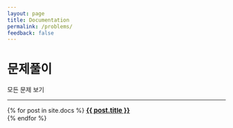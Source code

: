 ```yaml
---
layout: page
title: Documentation
permalink: /problems/
feedback: false
---
```


# 문제풀이

모든 문제 보기

<div class="section-index">
    <hr class="panel-line">
    {% for post in site.docs  %}        
    <font style="font-size: 15px;"><b><a href="{{ post.url | prepend: site.baseurl }}">{{ post.title }}</a></b></font><br>
    {% endfor %}
    <!-- {% for post in site.docs  %}        
    <div class="entry">
    <h5><a href="{{ post.url | prepend: site.baseurl }}">{{ post.title }}</a></h5>
    <p>{{ post.description }}</p>
    </div>{% endfor %} -->
</div>
